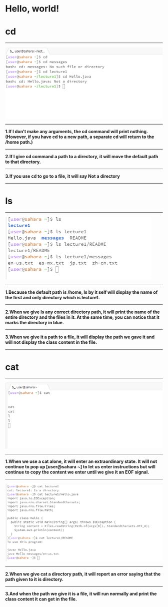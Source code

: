 # Hello, world!

# cd
***
![Image](1.png)
****
__1.If I don't make any arguments, the cd command will print nothing.(However, if you have cd to a new path, a separate cd will return to the /home path.)__
****
__2.If I give cd command a path to a directory, it will move the default path to that directory.__
***
__3.If you use cd to go to a file, it will say Not a directory__
***
# ls
***
![Image](2.png)
***
__1.Because the default path is /home, ls by it self will display the name of the first and only directory which is lecture1.__
***
__2.When we give ls any correct directory path, it will print the name of the entire directory and the files in it. At the same time, you can notice that it marks the directory in blue.__
***
__3.When we give it a path to a file, it will display the path we gave it and will not display the class content in the file.__
***
# cat
***
![Image](3.png)
***
__1.When we use a cat alone, it will enter an extraordinary state. It will not continue to pop up [user@sahara ~] to let us enter instructions but will continue to copy the content we enter until we give it an EOF signal.__
***
![Image](4.png)
***
__2.When we give cat a directory path, it will report an error saying that the path given to it is directory.__
***
__3.And when the path we give it is a file, it will run normally and print the class content it can get in the file.__
